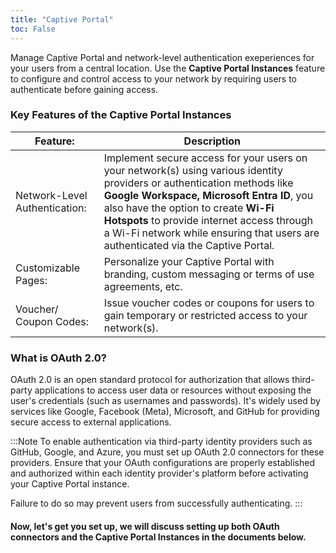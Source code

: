 ```yaml
---
title: "Captive Portal"
toc: False
---
```


Manage Captive Portal and network-level authentication exeperiences for your users from a central location. Use the **Captive Portal Instances** feature to configure and control access to your network by requiring users to authenticate before gaining access.

### Key Features of the Captive Portal Instances
| Feature: | Description |
| --- | --- |
| Network-Level Authentication: | Implement secure access for your users on your network(s) using various identity providers or authentication methods like **Google Workspace, Microsoft Entra ID**, you also have the option to create **Wi-Fi Hotspots** to provide internet access through a Wi-Fi network while ensuring that users are authenticated via the Captive Portal. |
| Customizable Pages: |  Personalize your Captive Portal with branding, custom messaging or terms of use agreements, etc. |
| Voucher/ Coupon Codes: | Issue voucher codes or coupons for users to gain temporary or restricted access to your network(s). |

### What is OAuth 2.0?
OAuth 2.0 is an open standard protocol for authorization that allows third-party applications to access user data or resources without exposing the user's credentials (such as usernames and passwords). It's widely used by services like Google, Facebook (Meta), Microsoft, and GitHub for providing secure access to external applications.

:::Note
To enable authentication via third-party identity providers such as GitHub, Google, and Azure, you must set up OAuth 2.0 connectors for these providers. Ensure that your OAuth configurations are properly established and authorized within each identity provider's platform before activating your Captive Portal instance.

Failure to do so may prevent users from successfully authenticating.
:::

#### Now, let's get you set up, we will discuss setting up both OAuth connectors and the Captive Portal Instances in the documents below.

<Tiles path="/documentation/captive-portal/identity-providers"></Tiles>